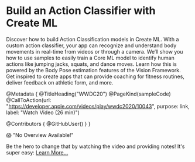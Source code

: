 # Build an Action Classifier with Create ML

Discover how to build Action Classification models in Create ML. With a custom action classifier, your app can recognize and understand body movements in real-time from videos or through a camera. We’ll show you how to use samples to easily train a Core ML model to identify human actions like jumping jacks, squats, and dance moves. Learn how this is powered by the Body Pose estimation features of the Vision Framework. Get inspired to create apps that can provide coaching for fitness routines, deliver feedback on athletic form, and more.

@Metadata {
   @TitleHeading("WWDC20")
   @PageKind(sampleCode)
   @CallToAction(url: "https://developer.apple.com/videos/play/wwdc2020/10043", purpose: link, label: "Watch Video (26 min)")

   @Contributors {
      @GitHubUser(<replace this with your GitHub handle>)
   }
}

😱 "No Overview Available!"

Be the hero to change that by watching the video and providing notes! It's super easy:
 [Learn More…](https://wwdcnotes.com/documentation/wwdcnotes/contributing)
